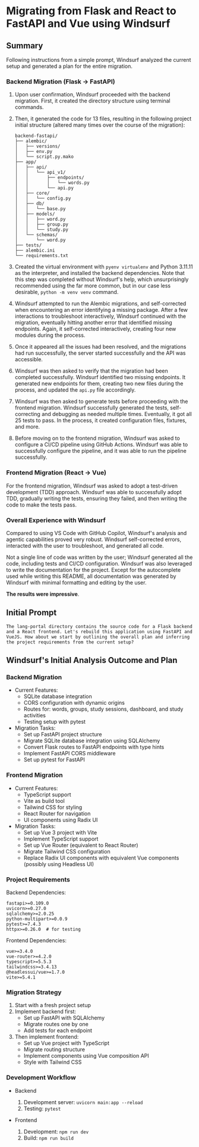 # Migrating from Flask and React to FastAPI and Vue using Windsurf

## Summary

Following instructions from a simple prompt, Windsurf analyzed the current setup and generated a plan for the entire migration.

### Backend Migration (Flask → FastAPI)

1. Upon user confirmation, Windsurf proceeded with the backend migration. First, it created the directory structure using terminal commands.
2. Then, it generated the code for 13 files, resulting in the following project initial structure (altered many times over the course of the migration):

    ```text
    backend-fastapi/
    ├── alembic/
    │   ├── versions/
    │   ├── env.py
    │   └── script.py.mako
    ├── app/
    │   ├── api/
    │   │   └── api_v1/
    │   │       ├── endpoints/
    │   │       │   └── words.py
    │   │       └── api.py
    │   ├── core/
    │   │   └── config.py
    │   ├── db/
    │   │   └── base.py
    │   ├── models/
    │   │   ├── word.py
    │   │   ├── group.py
    │   │   └── study.py
    │   └── schemas/
    │       └── word.py
    ├── tests/
    ├── alembic.ini
    └── requirements.txt
    ```

3. Created the virtual environment with `pyenv virtualenv` and Python 3.11.11 as the interpreter, and installed the backend dependencies. Note that this step was completed without Windsurf's help, which unsurprisingly recommended using the far more common, but in our case less desirable, `python -m venv venv` command.
4. Windsurf attempted to run the Alembic migrations, and self-corrected when encountering an error identifying a missing package. After a few interactions to troubleshoot interactively, Windsurf continued with the migration, eventually hitting another error that identified missing endpoints. Again, it self-corrected interactively, creating four new modules during the process.
5. Once it appeared all the issues had been resolved, and the migrations had run successfully, the server started successfully and the API was accessible.
6. Windsurf was then asked to verify that the migration had been completed successfully. Windsurf identified two missing endpoints. It generated new endpoints for them, creating two new files during the process, and updated the `api.py` file accordingly.
7. Windsurf was then asked to generate tests before proceeding with the frontend migration. Windsurf successfully generated the tests, self-correcting and debugging as needed multiple times. Eventually, it got all 25 tests to pass. In the process, it created configuration files, fixtures, and more.
8. Before moving on to the frontend migration, Windsurf was asked to configure a CI/CD pipeline using GitHub Actions. Windsurf was able to successfully configure the pipeline, and it was able to run the pipeline successfully.

### Frontend Migration (React → Vue)

For the frontend migration, Windsurf was asked to adopt a test-driven development (TDD) approach. Windsurf was able to successfully adopt TDD, gradually writing the tests, ensuring they failed, and then writing the code to make the tests pass.

### Overall Experience with Windsurf

Compared to using VS Code with GitHub Copilot, Windsurf's analysis and agentic capabilities proved very robust. Windsurf self-corrected errors, interacted with the user to troubleshoot, and generated all code.

Not a single line of code was written by the user; Windsurf generated all the code, including tests and CI/CD configuration. Windsurf was also leveraged to write the documentation for the project. Except for the autocomplete used while writing this README, all documentation was generated by Windsurf with minimal formatting and editing by the user.

**The results were impressive**.

## Initial Prompt

```text
The lang-portal directory contains the source code for a Flask backend and a React frontend. Let's rebuild this application using FastAPI and VueJS. How about we start by outlining the overall plan and inferring the project requirements from the current setup?
```

## Windsurf's Initial Analysis Outcome and Plan

### Backend Migration

- Current Features:
  - SQLite database integration
  - CORS configuration with dynamic origins
  - Routes for: words, groups, study sessions, dashboard, and study activities
  - Testing setup with pytest
- Migration Tasks:
  - Set up FastAPI project structure
  - Migrate SQLite database integration using SQLAlchemy
  - Convert Flask routes to FastAPI endpoints with type hints
  - Implement FastAPI CORS middleware
  - Set up pytest for FastAPI

### Frontend Migration

- Current Features:
  - TypeScript support
  - Vite as build tool
  - Tailwind CSS for styling
  - React Router for navigation
  - UI components using Radix UI
- Migration Tasks:
  - Set up Vue 3 project with Vite
  - Implement TypeScript support
  - Set up Vue Router (equivalent to React Router)
  - Migrate Tailwind CSS configuration
  - Replace Radix UI components with equivalent Vue components (possibly using Headless UI)

### Project Requirements

Backend Dependencies:

```text
fastapi>=0.109.0
uvicorn>=0.27.0
sqlalchemy>=2.0.25
python-multipart>=0.0.9
pytest>=7.4.3
httpx>=0.26.0  # for testing
```

Frontend Dependencies:

```text
vue>=3.4.0
vue-router>=4.2.0
typescript>=5.5.3
tailwindcss>=3.4.13
@headlessui/vue>=1.7.0
vite>=5.4.1
```

### Migration Strategy

1. Start with a fresh project setup
2. Implement backend first:
    - Set up FastAPI with SQLAlchemy
    - Migrate routes one by one
    - Add tests for each endpoint
3. Then implement frontend:
    - Set up Vue project with TypeScript
    - Migrate routing structure
    - Implement components using Vue composition API
    - Style with Tailwind CSS

### Development Workflow

- Backend

  1. Development server: `uvicorn main:app --reload`
  2. Testing: `pytest`

- Frontend

  1. Development: `npm run dev`
  2. Build: `npm run build`
